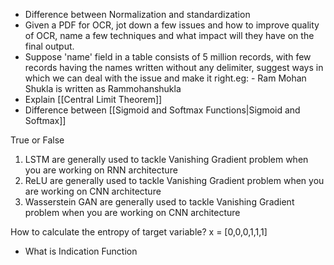 
- Difference between Normalization and standardization
- Given a PDF for OCR, jot down a few issues and how to improve quality of OCR, name a few techniques and what impact will they have on the final output.
- Suppose 'name' field in a table consists of 5 million records, with few records having the names written without any delimiter, suggest ways in which we can deal with the issue and make it right.eg: - Ram Mohan Shukla is written as Rammohanshukla
- Explain [[Central Limit Theorem]]
- Difference between [[Sigmoid and Softmax Functions|Sigmoid and Softmax]]


True or False
1. LSTM are generally used to tackle Vanishing Gradient problem when you are working on RNN architecture
2. ReLU are generally used to tackle Vanishing Gradient problem when you are working on CNN architecture
3. Wasserstein GAN are generally used to tackle Vanishing Gradient problem when you are working on CNN architecture


How to calculate the entropy of target variable?
x = [0,0,0,1,1,1]

- What is Indication Function